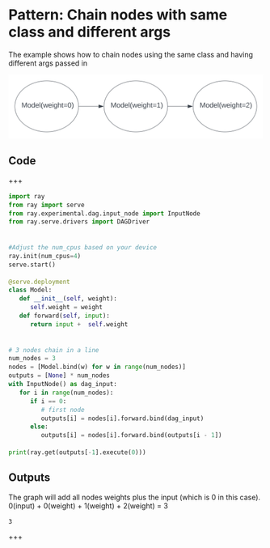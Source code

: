 # Pattern: Chain nodes with same class and different args

The example shows how to chain nodes using the same class and having different args passed in

![pic](chain_nodes_same_class_different_args.svg)

## Code

+++

```python
import ray
from ray import serve
from ray.experimental.dag.input_node import InputNode
from ray.serve.drivers import DAGDriver


#Adjust the num_cpus based on your device 
ray.init(num_cpus=4)
serve.start()

@serve.deployment
class Model:
   def __init__(self, weight):
      self.weight = weight
   def forward(self, input):
      return input +  self.weight


# 3 nodes chain in a line
num_nodes = 3
nodes = [Model.bind(w) for w in range(num_nodes)]
outputs = [None] * num_nodes
with InputNode() as dag_input:
   for i in range(num_nodes):
      if i == 0:
         # first node
         outputs[i] = nodes[i].forward.bind(dag_input)
      else:
         outputs[i] = nodes[i].forward.bind(outputs[i - 1])

print(ray.get(outputs[-1].execute(0)))
```

## Outputs

The graph will add all nodes weights plus the input (which is 0 in this case).
0(input) + 0(weight) + 1(weight) + 2(weight) = 3

```
3
```

+++